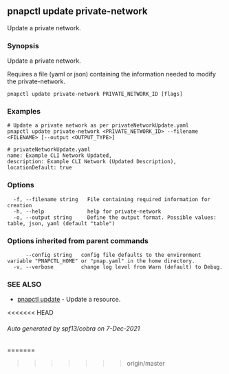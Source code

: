 ## pnapctl update private-network

Update a private network.

### Synopsis

Update a private network.

Requires a file (yaml or json) containing the information needed to modify the private-network.

```
pnapctl update private-network PRIVATE_NETWORK_ID [flags]
```

### Examples

```
# Update a private network as per privateNetworkUpdate.yaml
pnapctl update private-network <PRIVATE_NETWORK_ID> --filename <FILENAME> [--output <OUTPUT_TYPE>]

# privateNetworkUpdate.yaml
name: Example CLI Network Updated,
description: Example CLI Network (Updated Description),
locationDefault: true
```

### Options

```
  -f, --filename string   File containing required information for creation
  -h, --help              help for private-network
  -o, --output string     Define the output format. Possible values: table, json, yaml (default "table")
```

### Options inherited from parent commands

```
      --config string   config file defaults to the environment variable "PNAPCTL_HOME" or "pnap.yaml" in the home directory.
  -v, --verbose         change log level from Warn (default) to Debug.
```

### SEE ALSO

* [pnapctl update](pnapctl_update.md)	 - Update a resource.

<<<<<<< HEAD
###### Auto generated by spf13/cobra on 7-Dec-2021
=======
>>>>>>> origin/master
